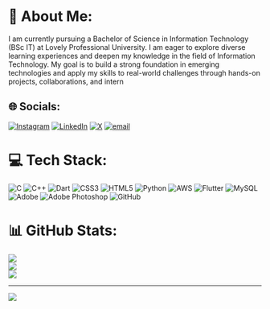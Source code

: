 # 💫 About Me:
I am currently pursuing a Bachelor of Science in Information Technology (BSc IT) at Lovely Professional University. I am eager to explore diverse learning experiences and deepen my knowledge in the field of Information Technology. My goal is to build a strong foundation in emerging technologies and apply my skills to real-world challenges through hands-on projects, collaborations, and intern


## 🌐 Socials:
[![Instagram](https://img.shields.io/badge/Instagram-%23E4405F.svg?logo=Instagram&logoColor=white)](https://instagram.com/_na_ndh_an_7) [![LinkedIn](https://img.shields.io/badge/LinkedIn-%230077B5.svg?logo=linkedin&logoColor=white)](https://linkedin.com/in/nandhan-babu) [![X](https://img.shields.io/badge/X-black.svg?logo=X&logoColor=white)](https://x.com/_na_ndh_an_7?t=_ilz6j0EfIdh4pnZE6JPWg&s=08) [![email](https://img.shields.io/badge/Email-D14836?logo=gmail&logoColor=white)](mailto:nandhan8075@gmail.com) 

# 💻 Tech Stack:
![C](https://img.shields.io/badge/c-%2300599C.svg?style=for-the-badge&logo=c&logoColor=white) ![C++](https://img.shields.io/badge/c++-%2300599C.svg?style=for-the-badge&logo=c%2B%2B&logoColor=white) ![Dart](https://img.shields.io/badge/dart-%230175C2.svg?style=for-the-badge&logo=dart&logoColor=white) ![CSS3](https://img.shields.io/badge/css3-%231572B6.svg?style=for-the-badge&logo=css3&logoColor=white) ![HTML5](https://img.shields.io/badge/html5-%23E34F26.svg?style=for-the-badge&logo=html5&logoColor=white) ![Python](https://img.shields.io/badge/python-3670A0?style=for-the-badge&logo=python&logoColor=ffdd54) ![AWS](https://img.shields.io/badge/AWS-%23FF9900.svg?style=for-the-badge&logo=amazon-aws&logoColor=white) ![Flutter](https://img.shields.io/badge/Flutter-%2302569B.svg?style=for-the-badge&logo=Flutter&logoColor=white) ![MySQL](https://img.shields.io/badge/mysql-4479A1.svg?style=for-the-badge&logo=mysql&logoColor=white) ![Adobe](https://img.shields.io/badge/adobe-%23FF0000.svg?style=for-the-badge&logo=adobe&logoColor=white) ![Adobe Photoshop](https://img.shields.io/badge/adobe%20photoshop-%2331A8FF.svg?style=for-the-badge&logo=adobe%20photoshop&logoColor=white) ![GitHub](https://img.shields.io/badge/github-%23121011.svg?style=for-the-badge&logo=github&logoColor=white)
# 📊 GitHub Stats:
![](https://github-readme-stats.vercel.app/api?username=bluei10&theme=dark&hide_border=false&include_all_commits=false&count_private=false)<br/>
![](https://nirzak-streak-stats.vercel.app/?user=bluei10&theme=dark&hide_border=false)<br/>
![](https://github-readme-stats.vercel.app/api/top-langs/?username=bluei10&theme=dark&hide_border=false&include_all_commits=false&count_private=false&layout=compact)

---
[![](https://visitcount.itsvg.in/api?id=bluei10&icon=0&color=0)](https://visitcount.itsvg.in)

<!-- Proudly created with GPRM ( https://gprm.itsvg.in ) -->
